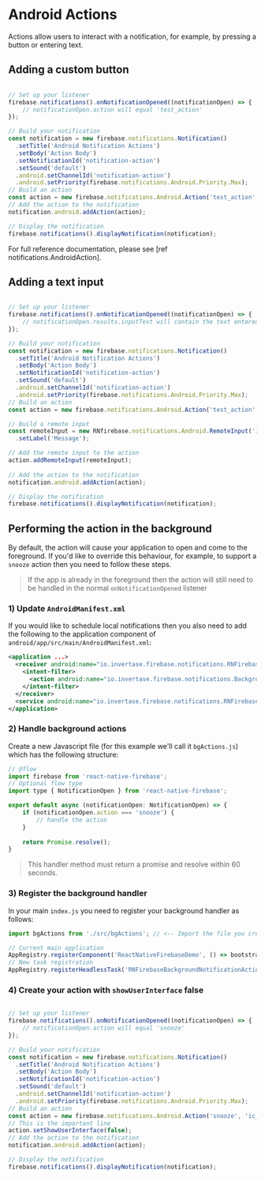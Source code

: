 # Android Actions

Actions allow users to interact with a notification, for example, by pressing a button or entering text.

## Adding a custom button

```js

// Set up your listener
firebase.notifications().onNotificationOpened((notificationOpen) => {
    // notificationOpen.action will equal 'test_action'
});

// Build your notification
const notification = new firebase.notifications.Notification()
  .setTitle('Android Notification Actions')
  .setBody('Action Body')
  .setNotificationId('notification-action')
  .setSound('default')
  .android.setChannelId('notification-action')
  .android.setPriority(firebase.notifications.Android.Priority.Max);
// Build an action
const action = new firebase.notifications.Android.Action('test_action', 'ic_launcher', 'My Test Action');
// Add the action to the notification
notification.android.addAction(action);

// Display the notification
firebase.notifications().displayNotification(notification);
```

For full reference documentation, please see [ref notifications.AndroidAction].

## Adding a text input

```js

// Set up your listener
firebase.notifications().onNotificationOpened((notificationOpen) => {
    // notificationOpen.results.inputText will contain the text entered by the user
});

// Build your notification
const notification = new firebase.notifications.Notification()
  .setTitle('Android Notification Actions')
  .setBody('Action Body')
  .setNotificationId('notification-action')
  .setSound('default')
  .android.setChannelId('notification-action')
  .android.setPriority(firebase.notifications.Android.Priority.Max);
// Build an action
const action = new firebase.notifications.Android.Action('test_action', 'ic_launcher', 'My Test Action');

// Build a remote input
const remoteInput = new RNfirebase.notifications.Android.RemoteInput('inputText')
  .setLabel('Message');

// Add the remote input to the action
action.addRemoteInput(remoteInput);
  
// Add the action to the notification
notification.android.addAction(action);

// Display the notification
firebase.notifications().displayNotification(notification);
```

## Performing the action in the background

By default, the action will cause your application to open and come to the foreground.  If you'd like to override this behaviour, for example, to support a `snooze` action then you need to follow these steps.

> If the app is already in the foreground then the action will still need to be handled in the normal `onNotificationOpened` listener

### 1) Update `AndroidManifest.xml`

If you would like to schedule local notifications then you also need to add the following to the application component of `android/app/src/main/AndroidManifest.xml`:

```xml
<application ...>
  <receiver android:name="io.invertase.firebase.notifications.RNFirebaseBackgroundNotificationActionReceiver" android:exported="true">
    <intent-filter>
      <action android:name="io.invertase.firebase.notifications.BackgroundAction"/>
    </intent-filter>
  </receiver>
  <service android:name="io.invertase.firebase.notifications.RNFirebaseBackgroundNotificationActionsService"/>
</application>
```

### 2) Handle background actions

Create a new Javascript file (for this example we'll call it `bgActions.js`) which has the following structure:

```js
// @flow
import firebase from 'react-native-firebase';
// Optional flow type
import type { NotificationOpen } from 'react-native-firebase';

export default async (notificationOpen: NotificationOpen) => {
    if (notificationOpen.action === 'snooze') {
        // handle the action
    }
    
    return Promise.resolve();
}
```

> This handler method must return a promise and resolve within 60 seconds.

### 3) Register the background handler

In your main `index.js` you need to register your background handler as follows:

```js
import bgActions from './src/bgActions'; // <-- Import the file you created in (2)

// Current main application
AppRegistry.registerComponent('ReactNativeFirebaseDemo', () => bootstrap);
// New task registration
AppRegistry.registerHeadlessTask('RNFirebaseBackgroundNotificationAction', () => bgActions); // <-- Add this line
```

### 4) Create your action with `showUserInterface` false

```js

// Set up your listener
firebase.notifications().onNotificationOpened((notificationOpen) => {
    // notificationOpen.action will equal 'snooze'
});

// Build your notification
const notification = new firebase.notifications.Notification()
  .setTitle('Android Notification Actions')
  .setBody('Action Body')
  .setNotificationId('notification-action')
  .setSound('default')
  .android.setChannelId('notification-action')
  .android.setPriority(firebase.notifications.Android.Priority.Max);
// Build an action
const action = new firebase.notifications.Android.Action('snooze', 'ic_launcher', 'My Test Action');
// This is the important line
action.setShowUserInterface(false);
// Add the action to the notification
notification.android.addAction(action);

// Display the notification
firebase.notifications().displayNotification(notification);
```